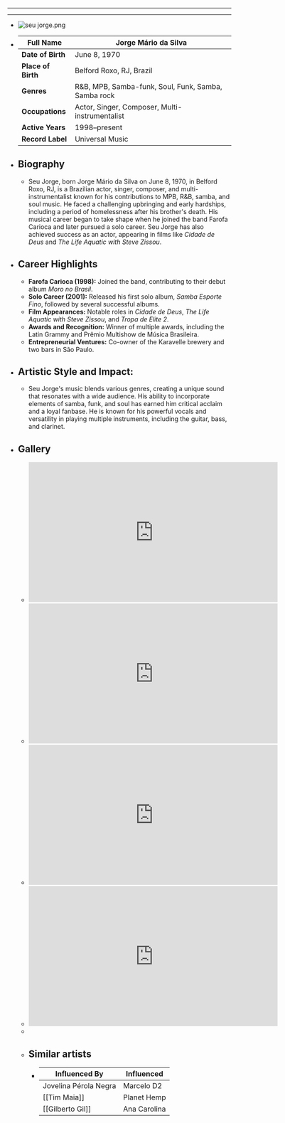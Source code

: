 ---
---

- ---
  ---
- ![seu jorge.png](../assets/seu_jorge_1717740186487_0.png)
- | **Full Name**     | Jorge Mário da Silva                  |
  |-------------------|--------------------------------------|
  | **Date of Birth** | June 8, 1970                         |
  | **Place of Birth**| Belford Roxo, RJ, Brazil             |
  | **Genres**        | R&B, MPB, Samba-funk, Soul, Funk, Samba, Samba rock |
  | **Occupations**   | Actor, Singer, Composer, Multi-instrumentalist |
  | **Active Years**  | 1998–present                        |
  | **Record Label**  | Universal Music                     |
- ## **Biography**
	- Seu Jorge, born Jorge Mário da Silva on June 8, 1970, in Belford Roxo, RJ, is a Brazilian actor, singer, composer, and multi-instrumentalist known for his contributions to MPB, R&B, samba, and soul music. He faced a challenging upbringing and early hardships, including a period of homelessness after his brother's death. His musical career began to take shape when he joined the band Farofa Carioca and later pursued a solo career. Seu Jorge has also achieved success as an actor, appearing in films like *Cidade de Deus* and *The Life Aquatic with Steve Zissou*.
- ## **Career Highlights**
	- **Farofa Carioca (1998):** Joined the band, contributing to their debut album *Moro no Brasil*.
	- **Solo Career (2001):** Released his first solo album, *Samba Esporte Fino*, followed by several successful albums.
	- **Film Appearances:** Notable roles in *Cidade de Deus*, *The Life Aquatic with Steve Zissou*, and *Tropa de Elite 2*.
	- **Awards and Recognition:** Winner of multiple awards, including the Latin Grammy and Prêmio Multishow de Música Brasileira.
	- **Entrepreneurial Ventures:** Co-owner of the Karavelle brewery and two bars in São Paulo.
- ## **Artistic Style and Impact:**
	- Seu Jorge's music blends various genres, creating a unique sound that resonates with a wide audience. His ability to incorporate elements of samba, funk, and soul has earned him critical acclaim and a loyal fanbase. He is known for his powerful vocals and versatility in playing multiple instruments, including the guitar, bass, and clarinet.
- ## **Gallery**
	- <iframe width="560" height="315" src="https://www.youtube.com/embed/AwA-rWdPi-g?si=Hxpa2kx1YOcX2IaW" title="YouTube video player" frameborder="0" allow="accelerometer; autoplay; clipboard-write; encrypted-media; gyroscope; picture-in-picture; web-share" referrerpolicy="strict-origin-when-cross-origin" allowfullscreen></iframe>
	- <iframe width="560" height="315" src="https://www.youtube.com/embed/prNwKbJNL2g?si=w58X16Q91sP2QmW6" title="YouTube video player" frameborder="0" allow="accelerometer; autoplay; clipboard-write; encrypted-media; gyroscope; picture-in-picture; web-share" referrerpolicy="strict-origin-when-cross-origin" allowfullscreen></iframe>
	- <iframe width="560" height="315" src="https://www.youtube.com/embed/PJkQtr5TRaA?si=_4veomDo-JPYjLwh" title="YouTube video player" frameborder="0" allow="accelerometer; autoplay; clipboard-write; encrypted-media; gyroscope; picture-in-picture; web-share" referrerpolicy="strict-origin-when-cross-origin" allowfullscreen></iframe>
	- <iframe width="560" height="315" src="https://www.youtube.com/embed/eWzz_bYLRBA?si=ICQ1CwZHMDZEATz1" title="YouTube video player" frameborder="0" allow="accelerometer; autoplay; clipboard-write; encrypted-media; gyroscope; picture-in-picture; web-share" referrerpolicy="strict-origin-when-cross-origin" allowfullscreen></iframe>
	-
	- ## Similar artists
		- | Influenced By       | Influenced            |
		  |---------------------|-----------------------|
		  | Jovelina Pérola Negra | Marcelo D2       |
		  | [[Tim Maia]]         | Planet Hemp          |
		  | [[Gilberto Gil]]     | Ana Carolina         |